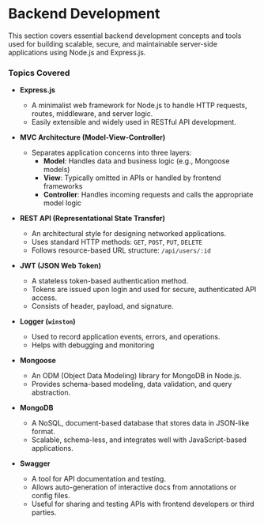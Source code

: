 # Backend Development

This section covers essential backend development concepts and tools used for building scalable, secure, and maintainable server-side applications using Node.js and Express.js.

### Topics Covered

- **Express.js**
  - A minimalist web framework for Node.js to handle HTTP requests, routes, middleware, and server logic.
  - Easily extensible and widely used in RESTful API development.

- **MVC Architecture (Model-View-Controller)**
  - Separates application concerns into three layers:
    - **Model**: Handles data and business logic (e.g., Mongoose models)
    - **View**: Typically omitted in APIs or handled by frontend frameworks
    - **Controller**: Handles incoming requests and calls the appropriate model logic

- **REST API (Representational State Transfer)**
  - An architectural style for designing networked applications.
  - Uses standard HTTP methods: `GET`, `POST`, `PUT`, `DELETE`
  - Follows resource-based URL structure: `/api/users/:id`

- **JWT (JSON Web Token)**
  - A stateless token-based authentication method.
  - Tokens are issued upon login and used for secure, authenticated API access.
  - Consists of header, payload, and signature.

- **Logger (`winston`)**
  - Used to record application events, errors, and operations.
  - Helps with debugging and monitoring

- **Mongoose**
  - An ODM (Object Data Modeling) library for MongoDB in Node.js.
  - Provides schema-based modeling, data validation, and query abstraction.

- **MongoDB**
  - A NoSQL, document-based database that stores data in JSON-like format.
  - Scalable, schema-less, and integrates well with JavaScript-based applications.

- **Swagger**
  - A tool for API documentation and testing.
  - Allows auto-generation of interactive docs from annotations or config files.
  - Useful for sharing and testing APIs with frontend developers or third parties.

